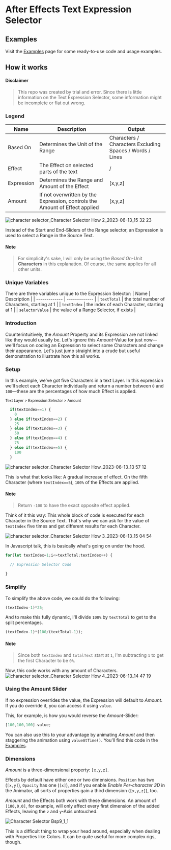 # After Effects Text Expression Selector

## Examples
Visit the [Examples](/Examples) page for some ready-to-use code and usage examples.

## How it works

#### Disclaimer
>This repo was created by trial and error. Since there is little information on the Text Expression Selector, some information might be incomplete or flat out wrong.

### Legend

| Name  | Description | Output |
| ------------- | ------------- | ------------- |
| Based On  |Determines the Unit of the Range | Characters / Characters Excluding Spaces / Words / Lines
| Effect |The Effect on selected parts of the text | / |
| Expression  | Determines the Range and Amount of the Effect | [x,y,z]
| Amount | If not overwritten by the Expression, controls the Amount of Effect applied | [x,y,z] |

![character selector_Character Selector How 2_2023-06-13_15 32 23](https://github.com/simonheimbuchner/expressionSelector/assets/20266941/39feb909-bb52-4501-9462-06ca40ec0a00)

Instead of the Start and End-Sliders of the Range selector, an Expression is used to select a Range in the Source Text.

#### Note
> For simplicity's sake, I will only be using the _Based On_-Unit **Characters** in this explanation. Of course, the same applies for all other units.

### Unique Variables

There are three variables unique to the Expression Selector:
| Name  | Description |
| ------------- | ------------- |
| `textTotal` | the total number of Characters, starting at 1 |
| `textIndex` | the index of each Character, starting at 1 |
| `selectorValue` | the value of a Range Selector, if exists |

### Introduction
Counterintuitively, the _Amount_ Property and its Expression are not linked like they would usually be. Let's ignore this _Amount_-Value for just now—we'll focus on coding an Expression to select some Characters and change their appearance. 
Let's just jump straight into a crude but useful demonstration to illustrate how this all works.

### Setup
In this example, we've got five Characters in a text Layer. In this expression we'll select each Character individually and return a number between `0` and `100`—these are the percentages of how much Effect is applied.

<sub>Text Layer > Expression Selector > Amount</sub>

```javascript
  if(textIndex==1) {
    0
  } else if(textIndex==2) {
    25
  } else if(textIndex==3) {
    50
  } else if(textIndex==4) {
    75
  } else if(textIndex==5) {
    100
  }

```

![character selector_Character Selector How_2023-06-13_13 57 12](https://github.com/simonheimbuchner/expressionSelector/assets/20266941/9c1b2955-a0cb-44ed-90aa-c214d8c6fdef)

This is what that looks like: A gradual increase of effect. On the fifth Character (where `textIndex==5`), `100%` of the Effects are applied.

#### Note
> Return `-100` to have the exact opposite effect applied.

Think of it this way: This whole block of code is executed for each Character in the Source Text. That's why we can ask for the value of `textIndex` five times and get different results for each Character.

![character selector_Character Selector How 3_2023-06-13_15 04 54](https://github.com/simonheimbuchner/expressionSelector/assets/20266941/e373bdaf-5a07-4320-b2e9-0286d6f5c9e4)



In Javascript talk, this is basically what's going on under the hood.
```Javascript
for(let textIndex=1;i<=textTotal;textIndex++) {

  // Expression Selector Code
  
}
```

### Simplify
To simplify the above code, we could do the following:

```javascript
(textIndex-1)*25;
```

And to make this fully dynamic, I'll divide `100%` by `textTotal` to get to the split percentages.

```javascript
(textIndex-1)*(100/(textTotal-1));
```


#### Note
>Since both `textIndex` and `totalText` start at `1`, I'm subtracting `1` to get the first Character to be `0%`.

Now, this code works with any amount of Characters.
![character selector_Character Selector How 4_2023-06-13_14 47 19](https://github.com/simonheimbuchner/expressionSelector/assets/20266941/5f493986-6cc6-49c1-84d6-064f2b732e2f)



### Using the Amount Slider

If no expression overrides the value, the Expression will default to _Amount_.
If you do override it, you can access it using `value`.

This, for example, is how you would reverse the _Amount_-Slider:
```javascript
[100,100,100]-value;
```
You can also use this to your advantage by animating _Amount_ and then staggering the animation using `valueAtTime()`. You'll find this code in the [Examples](/Examples).

### Dimensions
_Amount_ is a three-dimensional property: `[x,y,z]`.

Effects by default have either one or two dimensions. `Position` has two (`[x,y]`), `Opacity` has one (`[x]`), and if you enable _Enable Per-character 3D_ in the Animator, all sorts of properties gain a third dimension (`[x,y,z]`), too. 

_Amount_ and the Effects both work with these dimensions. An amount of `[100,0,0]`, for example, will only affect every first dimension of the added Effects, leaving the `z` and `y`-Axis untouched.

![Character Selector Bsp9_1_1](https://github.com/simonheimbuchner/expressionSelector/assets/20266941/7623aaff-a7b1-41bc-977d-5b463d21576f)

This is a difficult thing to wrap your head around, especially when dealing with Properties like Colors. It can be quite useful for more complex rigs, though.


